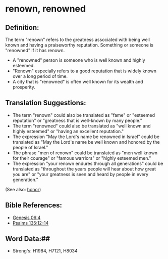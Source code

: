 # renown, renowned #

## Definition: ##

The term "renown" refers to the greatness associated with being well known and having a praiseworthy reputation. Something or someone is "renowned" if it has renown.

* A "renowned" person is someone who is well known and highly esteemed.
* "Renown" especially refers to a good reputation that is widely known over a long period of time.
* A city that is "renowned" is often well known for its wealth and prosperity.

## Translation Suggestions: ##

   * The term "renown" could also be translated as "fame" or "esteemed reputation" or "greatness that is well-known by many people."
   * The term "renowned" could also be translated as "well known and highly esteemed" or "having an excellent reputation."
   * The expression "May the Lord's name be renowned in Israel" could be translated as "May the Lord's name be well known and honored by the people of Israel."
   * The phrase "men of renown" could be translated as "men well known for their courage" or "famous warriors" or "highly esteemed men."
   * The expression "your renown endures through all generations" could be translated as "throughout the years people will hear about how great you are" or "your greatness is seen and heard by people in every generation."

(See also: [honor](../kt/honor.md))

## Bible References: ##

* [Genesis 06:4](rc://en/tn/help/gen/06/04)
* [Psalms 135:12-14](rc://en/tn/help/psa/135/012)

## Word Data:##

* Strong's: H1984, H7121, H8034
